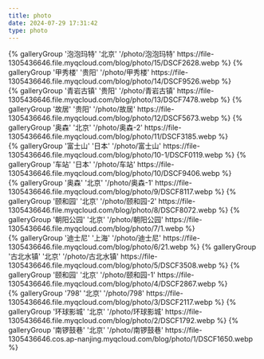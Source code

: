 ```yaml
---
title: photo
date: 2024-07-29 17:31:42
type: photo
---
```


<!-- <div class="gallery-group-main">

</div> -->

<div class="gallery-group-main">
{% galleryGroup '泡泡玛特' '北京' '/photo/泡泡玛特' https://file-1305436646.file.myqcloud.com/blog/photo/15/DSCF2628.webp %}
{% galleryGroup '甲秀楼' '贵阳' '/photo/甲秀楼' https://file-1305436646.file.myqcloud.com/blog/photo/14/DSCF9526.webp %}
</div>

<div class="gallery-group-main">
{% galleryGroup '青岩古镇' '贵阳' '/photo/青岩古镇' https://file-1305436646.file.myqcloud.com/blog/photo/13/DSCF7478.webp %}
{% galleryGroup '故居' '贵阳' '/photo/故居' https://file-1305436646.file.myqcloud.com/blog/photo/12/DSCF5673.webp %}
{% galleryGroup '奥森' '北京' '/photo/奥森-2' https://file-1305436646.file.myqcloud.com/blog/photo/11/DSCF3185.webp %}
</div>

<div class="gallery-group-main">
{% galleryGroup '富士山' '日本' '/photo/富士山' https://file-1305436646.file.myqcloud.com/blog/photo/10-1/DSCF0119.webp %}
{% galleryGroup '车站' '日本' '/photo/车站' https://file-1305436646.file.myqcloud.com/blog/photo/10/DSCF9406.webp %}
</div>

<div class="gallery-group-main">
{% galleryGroup '奥森' '北京' '/photo/奥森-1' https://file-1305436646.file.myqcloud.com/blog/photo/9/DSCF8117.webp %}
{% galleryGroup '颐和园' '北京' '/photo/颐和园-2' https://file-1305436646.file.myqcloud.com/blog/photo/8/DSCF8072.webp %}
{% galleryGroup '朝阳公园' '北京' '/photo/朝阳公园' https://file-1305436646.file.myqcloud.com/blog/photo/7/1.webp %}
</div>

<div class="gallery-group-main">
{% galleryGroup '迪士尼' '上海' '/photo/迪士尼' https://file-1305436646.file.myqcloud.com/blog/photo/6/21.webp %}
{% galleryGroup '古北水镇' '北京' '/photo/古北水镇' https://file-1305436646.file.myqcloud.com/blog/photo/5/DSCF3508.webp %}
{% galleryGroup '颐和园' '北京' '/photo/颐和园-1' https://file-1305436646.file.myqcloud.com/blog/photo/4/DSCF2867.webp %}
</div>

<div class="gallery-group-main">
{% galleryGroup '798' '北京' '/photo/798' https://file-1305436646.file.myqcloud.com/blog/photo/3/DSCF2117.webp %}
{% galleryGroup '环球影城' '北京' '/photo/环球影城' https://file-1305436646.file.myqcloud.com/blog/photo/2/DSCF1792.webp %}
{% galleryGroup '南锣鼓巷' '北京' '/photo/南锣鼓巷' https://file-1305436646.cos.ap-nanjing.myqcloud.com/blog/photo/1/DSCF1650.webp %}
</div>
